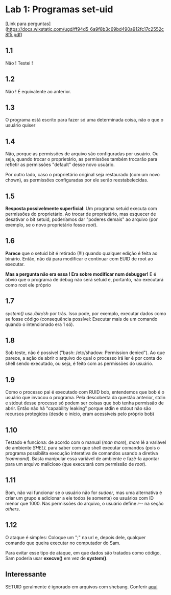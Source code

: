 # Lab 1: Programas set-uid

[Link para perguntas] (https://docs.wixstatic.com/ugd/ff94d5_6a9f8b3c69bd490a912fc17c2552c8f5.pdf)

## 1.1

Não ! Testei !

## 1.2

Não ! É equivalente ao anterior.

## 1.3

O programa está escrito para fazer só uma determinada coisa, não o que o usuário quiser

## 1.4

Não, porque as permissões de arquivo são configuradas por usuário. Ou seja, quando trocar o proprietário, as permissões também trocarão para refletir as permissões "default" desse novo usuário. 

Por outro lado, caso o proprietário original seja restaurado (com um novo chown), as permissões configuradas por ele serão reestabelecidas.

## 1.5

**Resposta possivelmente superficial**: Um programa setuid executa com permissões do proprietário. Ao trocar de proprietário, mas esquecer de desativar o bit setuid, poderíamos dar "poderes demais" ao arquivo (por exemplo, se o novo proprietário fosse *root*).

## 1.6

**Parece** que o setuid bit é retirado (!!!) quando qualquer edição é feita ao binário. Então, não dá para modificar e continuar com EUID de root ao executar.

**Mas a pergunta não era essa ! Era sobre modificar num debugger!** E é óbvio que o programa de debug não será setuid e, portanto, não executará como root ele próprio

## 1.7

*system()* usa */bin/sh* por trás. Isso pode, por exemplo, executar dados como se fosse código (consequência possível: Executar mais de um comando quando o intencionado era 1 só).

## 1.8

Sob teste, não é possível ("bash: /etc/shadow: Permission denied"). Ao que parece, a ação de abrir o arquivo do qual o processo irá ler é por conta do shell sendo executado, ou seja, é feito com as permissões do usuário.

## 1.9

Como o processo pai é executado com RUID bob, entendemos que bob é o usuário que invocou o programa. Pela descoberta da questão anterior, stdin e stdout desse processo só podem ser coisas que bob tenha permissão de abrir. Então não há "capability leaking" porque stdin e stdout não são recursos protegidos (desde o início, eram acessíveis pelo próprio bob)

## 1.10

Testado e funciona: de acordo com o manual (*man more*), *more* lê a variável de ambiente *SHELL* para saber com que shell executar comandos (pois o programa possibilita execução interativa de comandos usando a diretiva *!command*). Basta manipular essa variável de ambiente e fazê-la apontar para um arquivo malicioso (que executará com permissão de *root*).

## 1.11

Bom, não vai funcionar se o usuário não for *sudoer*, mas uma alternativa é criar um grupo e adicionar a ele todos (e somente) os usuários com ID menor que 1000. Nas permissões do arquivo, o usuário define *r--* na seção *others*.

## 1.12

O ataque é simples: Coloque um ";" na url e, depois dele, qualquer comando que queira executar no computador do Sam. 

Para evitar esse tipo de ataque, em que dados são tratados como código, Sam poderia usar **execve()** em vez de **system()**.

## Interessante

SETUID geralmente é ignorado em arquivos com shebang. Conferir [aqui](https://unix.stackexchange.com/questions/364/allow-setuid-on-shell-scripts)